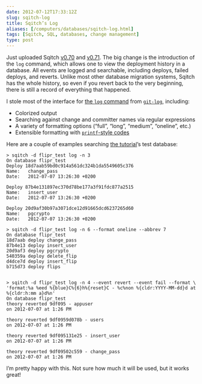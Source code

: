 ```yaml
--- 
date: 2012-07-12T17:33:12Z
slug: sqitch-log
title: Sqitch’s Log
aliases: [/computers/databases/sqitch-log.html]
tags: [Sqitch, SQL, databases, change management]
type: post
---
```


Just uploaded Sqitch [v0.70] and [v0.71]. The big change is the introduction of
the `log` command, which allows one to view the deployment history in a
database. All events are logged and searchable, including deploys, failed
deploys, and reverts. Unlike most other database migration systems, Sqitch has
the whole history, so even if you revert back to the very beginning, there is
still a record of everything that happened.

I stole most of the interface for [the `log` command] from [`git-log`],
including:

-   Colorized output
-   Searching against change and committer names via regular expressions
-   A variety of formatting options (“full”, “long”, “medium”, “oneline”, etc.)
-   Extensible formatting with [`printf`-style codes]

Here are a couple of examples searching [the tutorial]’s test database:

<pre class="chroma"><code>&gt; sqitch -d flipr_test log -n 3
On database flipr_test
<span class="ld">Deploy 18d7aab59bd0c914a561dc324b1da5549605c376</span>
Name:   change_pass
Date:   2012-07-07 13:26:30 +0200

<span class="ld">Deploy 87b4e131897ec370d78be177a3f91fdc877a2515</span>
Name:   insert_user
Date:   2012-07-07 13:26:30 +0200

<span class="ld">Deploy 20d9af30b97a3071dce12d91665dcd6237265d60</span>
Name:   pgcrypto
Date:   2012-07-07 13:26:30 +0200
</code></pre>

```
> sqitch -d flipr_test log -n 6 --format oneline --abbrev 7
On database flipr_test
18d7aab deploy change_pass
87b4e13 deploy insert_user
20d9af3 deploy pgcrypto
540359a deploy delete_flip
d4dce7d deploy insert_flip
b715d73 deploy flips
```

<pre class="chroma"><code>
&gt; sqitch -d flipr_test log -n 4 --event revert --event fail --format \
'format:%a %eed %{blue}C%{6}h%{reset}C - %c%non %{cldr:YYYY-MM-dd}d at %{cldr:h:mm a}d%n' 
On database flipr_test
theory reverted <span class="kp">9df095</span> - appuser
on 2012-07-07 at 1:26 PM

theory reverted <span class="kp">9df095</span>9d078b - users
on 2012-07-07 at 1:26 PM

theory reverted <span class="kp">9df095</span>131e25 - insert_user
on 2012-07-07 at 1:26 PM

theory reverted <span class="kp">9df095</span>02c559 - change_pass
on 2012-07-07 at 1:26 PM
</code></pre>

I’m pretty happy with this. Not sure how much it will be used, but it works
great!

  [v0.70]: https://metacpan.org/release/DWHEELER/App-Sqitch-0.70-TRIAL
  [v0.71]: https://metacpan.org/release/DWHEELER/App-Sqitch-0.71-TRIAL
  [the `log` command]: https://github.com/theory/sqitch/blob/master/lib/sqitch-log.pod
  [`git-log`]: http://git-scm.com/docs/git-log
  [`printf`-style codes]: https://github.com/theory/sqitch/blob/master/lib/sqitch-log.pod#formats
  [the tutorial]: https://github.com/theory/sqitch/blob/master/lib/sqitchtutorial.pod
